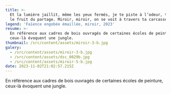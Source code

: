 ```yaml
---
title: >-
  Et la lumière jaillit, même les yeux fermés, je te piste à l’odeur, tu seras
  le fruit du partage. Miroir, miroir, on se voit à travers ta carcasse
legend: 'Faïence engobée émaillée, miroir, 2023'
resume: >-
  En référence aux cadres de bois ouvragés de certaines écoles de peinture,
  ceux-là évoquent une jungle.
thumbnail: /src/content/assets/miroir-3-b.jpg
galery:
  - /src/content/assets/miroir-3-b.jpg
  - /src/content/assets/dsc_0029b.jpg
  - /src/content/assets/miroir-5-b.jpg
date: 2023-11-02T21:02:57.215Z
---
```


En référence aux cadres de bois ouvragés de certaines écoles de peinture, ceux-là évoquent une jungle.
